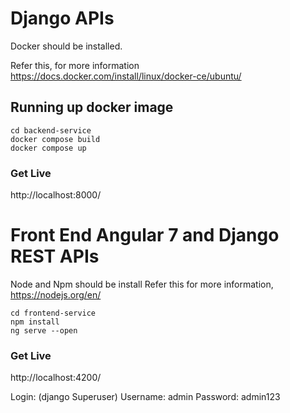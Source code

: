 # Django APIs
  Docker should be installed.

  Refer this, for more information https://docs.docker.com/install/linux/docker-ce/ubuntu/

## Running up docker image
  ```
  cd backend-service
  docker compose build
  docker compose up
  ```
### Get Live
  http://localhost:8000/


# Front End Angular 7 and Django REST APIs
  Node and Npm should be install
  Refer this for more information, https://nodejs.org/en/
  ```
  cd frontend-service
  npm install
  ng serve --open
  ```

### Get Live
  http://localhost:4200/

  Login: (django Superuser)
    Username: admin
    Password: admin123
